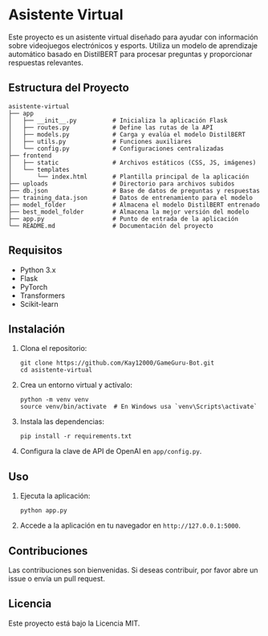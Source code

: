 # Asistente Virtual

Este proyecto es un asistente virtual diseñado para ayudar con información sobre videojuegos electrónicos y esports. Utiliza un modelo de aprendizaje automático basado en DistilBERT para procesar preguntas y proporcionar respuestas relevantes.

## Estructura del Proyecto

```
asistente-virtual
├── app
│   ├── __init__.py          # Inicializa la aplicación Flask
│   ├── routes.py            # Define las rutas de la API
│   ├── models.py            # Carga y evalúa el modelo DistilBERT
│   ├── utils.py             # Funciones auxiliares
│   └── config.py            # Configuraciones centralizadas
├── frontend
│   ├── static               # Archivos estáticos (CSS, JS, imágenes)
│   └── templates
│       └── index.html       # Plantilla principal de la aplicación
├── uploads                  # Directorio para archivos subidos
├── db.json                  # Base de datos de preguntas y respuestas
├── training_data.json       # Datos de entrenamiento para el modelo
├── model_folder             # Almacena el modelo DistilBERT entrenado
├── best_model_folder        # Almacena la mejor versión del modelo
├── app.py                   # Punto de entrada de la aplicación
└── README.md                # Documentación del proyecto
```

## Requisitos

- Python 3.x
- Flask
- PyTorch
- Transformers
- Scikit-learn

## Instalación

1. Clona el repositorio:
   ```
   git clone https://github.com/Kay12000/GameGuru-Bot.git
   cd asistente-virtual
   ```

2. Crea un entorno virtual y actívalo:
   ```
   python -m venv venv
   source venv/bin/activate  # En Windows usa `venv\Scripts\activate`
   ```

3. Instala las dependencias:
   ```
   pip install -r requirements.txt
   ```

4. Configura la clave de API de OpenAI en `app/config.py`.

## Uso

1. Ejecuta la aplicación:
   ```
   python app.py
   ```

2. Accede a la aplicación en tu navegador en `http://127.0.0.1:5000`.

## Contribuciones

Las contribuciones son bienvenidas. Si deseas contribuir, por favor abre un issue o envía un pull request.

## Licencia

Este proyecto está bajo la Licencia MIT.